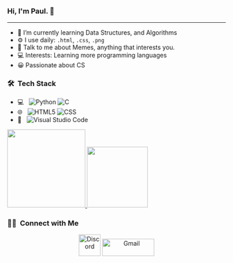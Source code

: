 ### Hi, I'm Paul. 👋
---
- 🌱 I’m currently learning Data Structures,  and Algorithms
- ⚙️ I use daily: `.html`, `.css`, `.png`
- 💬 Talk to me about Memes, anything that interests you.
- 💻 Interests: Learning more programming languages
- 😀 Passionate about CS

### 🛠 &nbsp;Tech Stack

- 💻 &nbsp;
  ![Python](https://img.shields.io/badge/-Python-333333?style=flat&logo=python)
  ![C](https://img.shields.io/badge/-C-333333?style=flat&logo=C%2B%2B&logoColor=00599C)
- 🌐 &nbsp;
  ![HTML5](https://img.shields.io/badge/-HTML5-333333?style=flat&logo=HTML5)
  ![CSS](https://img.shields.io/badge/-CSS-333333?style=flat&logo=CSS3&logoColor=1572B6)
- 🔧 &nbsp;
  ![Visual Studio Code](https://img.shields.io/badge/-Visual%20Studio%20Code-333333?style=flat&logo=visual-studio-code&logoColor=007ACC)
  
<a href="https://github.com/AVS1508">
  <img height="180em" src="https://github-readme-stats.vercel.app/api?username=APaulZ&theme=buefy&show_icons=true" />
  <img height="140em" src="https://github-readme-stats.vercel.app/api/top-langs/?username=APaulZ&theme=buefy&layout=compact" />
</a>

<h3> 🤝🏻 &nbsp;Connect with Me </h3>
 <p align="center">
<a href="https://discordapp.com/users/777562287350612008"><img alt="Discord" src="https://uxwing.com/wp-content/themes/uxwing/download/brands-and-social-media/discord-square-color-icon.png" width="50" height"60"></a>
<a href="mailto:apaulnct@gmail.com"><img alt="Gmail" src="https://raw.githubusercontent.com/Thomas-George-T/Thomas-George-T/master/assets/google-gmail.svg" title="Email" width="120" height="40" /></a>
</p>
